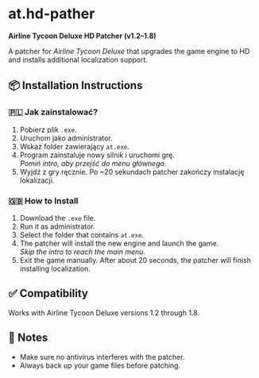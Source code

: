 # at.hd-pather  
**Airline Tycoon Deluxe HD Patcher (v1.2–1.8)**

A patcher for *Airline Tycoon Deluxe* that upgrades the game engine to HD and installs additional localization support.

## 📦 Installation Instructions

### 🇵🇱 Jak zainstalować?
1. Pobierz plik `.exe`.
2. Uruchom jako administrator.
3. Wskaż folder zawierający `at.exe`.
4. Program zainstaluje nowy silnik i uruchomi grę.  
   *Pomiń intro, aby przejść do menu głównego.*
5. Wyjdź z gry ręcznie. Po ~20 sekundach patcher zakończy instalację lokalizacji.

### 🇬🇧 How to Install
1. Download the `.exe` file.
2. Run it as administrator.
3. Select the folder that contains `at.exe`.
4. The patcher will install the new engine and launch the game.  
   *Skip the intro to reach the main menu.*
5. Exit the game manually. After about 20 seconds, the patcher will finish installing localization.

## ✅ Compatibility
Works with Airline Tycoon Deluxe versions 1.2 through 1.8.

## 💬 Notes
- Make sure no antivirus interferes with the patcher.
- Always back up your game files before patching.
